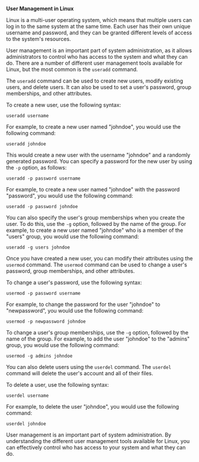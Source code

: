 **User Management in Linux**

Linux is a multi-user operating system, which means that multiple users can log in to the same system at the same time. Each user has their own unique username and password, and they can be granted different levels of access to the system's resources.

User management is an important part of system administration, as it allows administrators to control who has access to the system and what they can do. There are a number of different user management tools available for Linux, but the most common is the `useradd` command.

The `useradd` command can be used to create new users, modify existing users, and delete users. It can also be used to set a user's password, group memberships, and other attributes.

To create a new user, use the following syntax:

```
useradd username
```

For example, to create a new user named "johndoe", you would use the following command:

```
useradd johndoe
```

This would create a new user with the username "johndoe" and a randomly generated password. You can specify a password for the new user by using the `-p` option, as follows:

```
useradd -p password username
```

For example, to create a new user named "johndoe" with the password "password", you would use the following command:

```
useradd -p password johndoe
```

You can also specify the user's group memberships when you create the user. To do this, use the `-g` option, followed by the name of the group. For example, to create a new user named "johndoe" who is a member of the "users" group, you would use the following command:

```
useradd -g users johndoe
```

Once you have created a new user, you can modify their attributes using the `usermod` command. The `usermod` command can be used to change a user's password, group memberships, and other attributes.

To change a user's password, use the following syntax:

```
usermod -p password username
```

For example, to change the password for the user "johndoe" to "newpassword", you would use the following command:

```
usermod -p newpassword johndoe
```

To change a user's group memberships, use the `-g` option, followed by the name of the group. For example, to add the user "johndoe" to the "admins" group, you would use the following command:

```
usermod -g admins johndoe
```

You can also delete users using the `userdel` command. The `userdel` command will delete the user's account and all of their files.

To delete a user, use the following syntax:

```
userdel username
```

For example, to delete the user "johndoe", you would use the following command:

```
userdel johndoe
```

User management is an important part of system administration. By understanding the different user management tools available for Linux, you can effectively control who has access to your system and what they can do.
